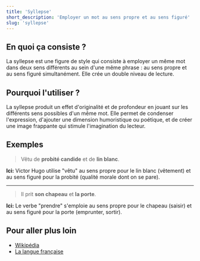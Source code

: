 ```yaml
---
title: 'Syllepse'
short_description: 'Employer un mot au sens propre et au sens figuré'
slug: 'syllepse'
---
```


## En quoi ça consiste ?

La syllepse est une figure de style qui consiste à employer un même mot dans deux sens différents au sein d'une même phrase : au sens propre et au sens figuré simultanément. Elle crée un double niveau de lecture.

## Pourquoi l'utiliser ?

La syllepse produit un effet d'originalité et de profondeur en jouant sur les différents sens possibles d'un même mot. Elle permet de condenser l'expression, d'ajouter une dimension humoristique ou poétique, et de créer une image frappante qui stimule l'imagination du lecteur.

## Exemples

> Vêtu de **probité candide** et de **lin blanc**.

**Ici:** Victor Hugo utilise "vêtu" au sens propre pour le lin blanc (vêtement) et au sens figuré pour la probité (qualité morale dont on se pare).

---

> Il prit **son chapeau** et **la porte**.

**Ici:** Le verbe "prendre" s'emploie au sens propre pour le chapeau (saisir) et au sens figuré pour la porte (emprunter, sortir).

## Pour aller plus loin

- [Wikipédia](<https://fr.wikipedia.org/wiki/Syllepse_(rhétorique)>)
- [La langue française](https://www.lalanguefrancaise.com/dictionnaire/definition/syllepse)
